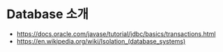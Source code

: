 # Database 소개
* https://docs.oracle.com/javase/tutorial/jdbc/basics/transactions.html
* https://en.wikipedia.org/wiki/Isolation_(database_systems)